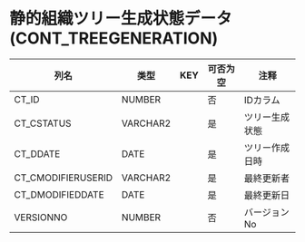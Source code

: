 # 静的組織ツリー生成状態データ(CONT_TREEGENERATION)
| 列名   | 类型   | KEY  | 可否为空 | 注释   |
| ---- | ---- | ---- | ---- | ---- |
|CT_ID|NUMBER||否|IDカラム|
|CT_CSTATUS|VARCHAR2||是|ツリー生成状態|
|CT_DDATE|DATE||是|ツリー作成日時|
|CT_CMODIFIERUSERID|VARCHAR2||是|最終更新者|
|CT_DMODIFIEDDATE|DATE||是|最終更新日|
|VERSIONNO|NUMBER||否|バージョンNo|
